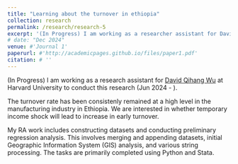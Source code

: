 ```yaml
---
title: "Learning about the turnover in ethiopia"
collection: research
permalink: /research/research-5
excerpt: '(In Progress) I am working as a researcher assistant for David Qihang Wu at Harvard University to conduct this research (Jun 2024 - ).'
# date: "Dec 2024"
venue: #'Journal 1'
paperurl: #'http://academicpages.github.io/files/paper1.pdf'
citation: # ''
---
```


(In Progress) I am working as a research assistant for [David Qihang Wu](https://www.qihangwu.com/) at Harvard University to conduct this research (Jun 2024 - ).  

The turnover rate has been consistenly remained at a high level in the manufacturing industry in Ethiopia. We are interested in whether temporary income shock will lead to increase in early turnover.

My RA work includes constructing datasets and conducting preliminary regression analysis. This involves merging and appending datasets, initial Geographic Information System (GIS) analysis, and various string processing. The tasks are primarily completed using Python and Stata.